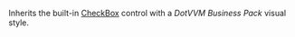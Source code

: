 Inherits the built-in [CheckBox](~/controls/builtin/CheckBox) control with a *DotVVM Business Pack* visual style.